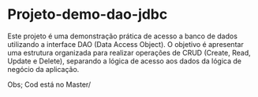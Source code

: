 # Projeto-demo-dao-jdbc
Este projeto é uma demonstração prática de acesso a banco de dados utilizando a interface DAO (Data Access Object). O objetivo é apresentar uma estrutura organizada para realizar operações de CRUD (Create, Read, Update e Delete), separando a lógica de acesso aos dados da lógica de negócio da aplicação.


Obs; Cod está no Master/
